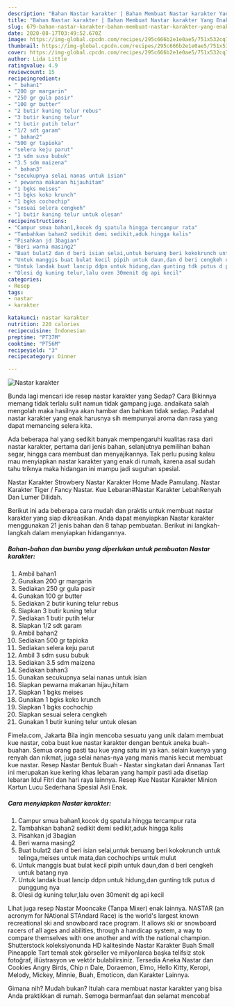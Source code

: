 ```yaml
---
description: "Bahan Nastar karakter | Bahan Membuat Nastar karakter Yang Enak Dan Lezat"
title: "Bahan Nastar karakter | Bahan Membuat Nastar karakter Yang Enak Dan Lezat"
slug: 679-bahan-nastar-karakter-bahan-membuat-nastar-karakter-yang-enak-dan-lezat
date: 2020-08-17T03:49:52.670Z
image: https://img-global.cpcdn.com/recipes/295c666b2e1e0ae5/751x532cq70/nastar-karakter-foto-resep-utama.jpg
thumbnail: https://img-global.cpcdn.com/recipes/295c666b2e1e0ae5/751x532cq70/nastar-karakter-foto-resep-utama.jpg
cover: https://img-global.cpcdn.com/recipes/295c666b2e1e0ae5/751x532cq70/nastar-karakter-foto-resep-utama.jpg
author: Lida Little
ratingvalue: 4.9
reviewcount: 15
recipeingredient:
- " bahan1"
- "200 gr margarin"
- "250 gr gula pasir"
- "100 gr butter"
- "2 butir kuning telur rebus"
- "3 butir kuning telur"
- "1 butir putih telur"
- "1/2 sdt garam"
- " bahan2"
- "500 gr tapioka"
- "selera keju parut"
- "3 sdm susu bubuk"
- "3.5 sdm maizena"
- " bahan3"
- "secukupnya selai nanas untuk isian"
- " pewarna makanan hijauhitam"
- "1 bgks meises"
- "1 bgks koko krunch"
- "1 bgks cochochip"
- "sesuai selera cengkeh"
- "1 butir kuning telur untuk olesan"
recipeinstructions:
- "Campur smua bahan1,kocok dg spatula hingga tercampur rata"
- "Tambahkan bahan2 sedikit demi sedikit,aduk hingga kalis"
- "Pisahkan jd 3bagian"
- "Beri warna masing2"
- "Buat bulat2 dan d beri isian selai,untuk beruang beri kokokrunch untuk telinga,meises untuk mata,dan cochochips untuk mulut"
- "Untuk manggis buat bulat kecil pipih untuk daun,dan d beri cengkeh untuk batang nya"
- "Untuk landak buat lancip ddpn untuk hidung,dan gunting tdk putus d punggung nya"
- "Olesi dg kuning telur,lalu oven 30menit dg api kecil"
categories:
- Resep
tags:
- nastar
- karakter

katakunci: nastar karakter 
nutrition: 220 calories
recipecuisine: Indonesian
preptime: "PT37M"
cooktime: "PT56M"
recipeyield: "3"
recipecategory: Dinner

---
```



![Nastar karakter](https://img-global.cpcdn.com/recipes/295c666b2e1e0ae5/751x532cq70/nastar-karakter-foto-resep-utama.jpg)

Bunda lagi mencari ide resep nastar karakter yang Sedap? Cara Bikinnya memang tidak terlalu sulit namun tidak gampang juga. andaikata salah mengolah maka hasilnya akan hambar dan bahkan tidak sedap. Padahal nastar karakter yang enak harusnya sih mempunyai aroma dan rasa yang dapat memancing selera kita.

Ada beberapa hal yang sedikit banyak mempengaruhi kualitas rasa dari nastar karakter, pertama dari jenis bahan, selanjutnya pemilihan bahan segar, hingga cara membuat dan menyajikannya. Tak perlu pusing kalau mau menyiapkan nastar karakter yang enak di rumah, karena asal sudah tahu triknya maka hidangan ini mampu jadi suguhan spesial.

Nastar Karakter Strowbery Nastar Karakter Home Made Pamulang. Nastar Karakter Tiger / Fancy Nastar. Kue Lebaran#Nastar Karakter LebahRenyah Dan Lumer Dilidah.


Berikut ini ada beberapa cara mudah dan praktis untuk membuat nastar karakter yang siap dikreasikan. Anda dapat menyiapkan Nastar karakter menggunakan 21 jenis bahan dan 8 tahap pembuatan. Berikut ini langkah-langkah dalam menyiapkan hidangannya.

<!--inarticleads1-->

##### Bahan-bahan dan bumbu yang diperlukan untuk pembuatan Nastar karakter:

1. Ambil  bahan1
1. Gunakan 200 gr margarin
1. Sediakan 250 gr gula pasir
1. Gunakan 100 gr butter
1. Sediakan 2 butir kuning telur rebus
1. Siapkan 3 butir kuning telur
1. Sediakan 1 butir putih telur
1. Siapkan 1/2 sdt garam
1. Ambil  bahan2
1. Sediakan 500 gr tapioka
1. Sediakan selera keju parut
1. Ambil 3 sdm susu bubuk
1. Sediakan 3.5 sdm maizena
1. Sediakan  bahan3
1. Gunakan secukupnya selai nanas untuk isian
1. Siapkan  pewarna makanan hijau,hitam
1. Siapkan 1 bgks meises
1. Gunakan 1 bgks koko krunch
1. Siapkan 1 bgks cochochip
1. Siapkan sesuai selera cengkeh
1. Gunakan 1 butir kuning telur untuk olesan


Fimela.com, Jakarta Bila ingin mencoba sesuatu yang unik dalam membuat kue nastar, coba buat kue nastar karakter dengan bentuk aneka buah-buahan. Semua orang pasti tau kue yang satu ini ya kan. selain kuenya yang renyah dan nikmat, juga selai nanas-nya yang manis manis kecut membuat kue nastar. Resep Nastar Bentuk Buah - Nastar singkatan dari Annanas Tart ini merupakan kue kering khas lebaran yang hampir pasti ada disetiap lebaran Idul Fitri dan hari raya lainnya. Resep Kue Nastar Karakter Minion Kartun Lucu Sederhana Spesial Asli Enak. 

<!--inarticleads2-->

##### Cara menyiapkan Nastar karakter:

1. Campur smua bahan1,kocok dg spatula hingga tercampur rata
1. Tambahkan bahan2 sedikit demi sedikit,aduk hingga kalis
1. Pisahkan jd 3bagian
1. Beri warna masing2
1. Buat bulat2 dan d beri isian selai,untuk beruang beri kokokrunch untuk telinga,meises untuk mata,dan cochochips untuk mulut
1. Untuk manggis buat bulat kecil pipih untuk daun,dan d beri cengkeh untuk batang nya
1. Untuk landak buat lancip ddpn untuk hidung,dan gunting tdk putus d punggung nya
1. Olesi dg kuning telur,lalu oven 30menit dg api kecil


Lihat juga resep Nastar Mooncake (Tanpa Mixer) enak lainnya. NASTAR (an acronym for NAtional STAndard Race) is the world&#39;s largest known recreational ski and snowboard race program. It allows ski or snowboard racers of all ages and abilities, through a handicap system, a way to compare themselves with one another and with the national champion. Shutterstock koleksiyonunda HD kalitesinde Nastar Karakter Buah Small Pineapple Tart temalı stok görseller ve milyonlarca başka telifsiz stok fotoğraf, illüstrasyon ve vektör bulabilirsiniz. Tersedia Aneka Nastar dan Cookies Angry Birds, Chip n Dale, Doraemon, Elmo, Hello Kitty, Keropi, Melody, Mickey, Minnie, Buah, Emoticon, dan Karakter Lainnya. 

Gimana nih? Mudah bukan? Itulah cara membuat nastar karakter yang bisa Anda praktikkan di rumah. Semoga bermanfaat dan selamat mencoba!
